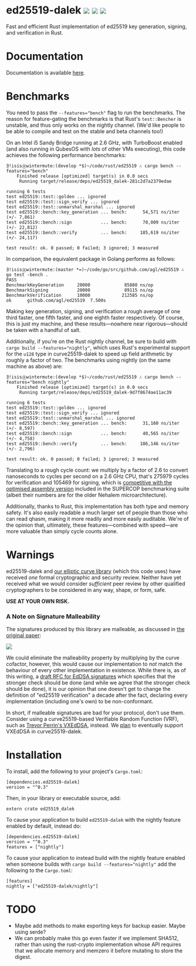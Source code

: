 # ed25519-dalek ![](https://img.shields.io/crates/v/ed25519-dalek.svg) ![](https://docs.rs/ed25519-dalek/badge.svg) ![](https://travis-ci.org/isislovecruft/ed25519-dalek.svg?branch=master)

Fast and efficient Rust implementation of ed25519 key generation, signing, and
verification in Rust.

# Documentation

Documentation is available [here](https://docs.rs/ed25519-dalek).

# Benchmarks

You need to pass the `--features="bench"` flag to run the benchmarks.  The
reason for feature-gating the benchmarks is that Rust's `test::Bencher` is
unstable, and thus only works on the nightly channel.  (We'd like people to be
able to compile and test on the stable and beta channels too!)

On an Intel i5 Sandy Bridge running at 2.6 GHz, with TurboBoost enabled (and
also running in QubesOS with *lots* of other VMs executing), this code
achieves the following performance benchmarks:

    ∃!isisⒶwintermute:(develop *$)~/code/rust/ed25519 ∴ cargo bench --features="bench"
        Finished release [optimized] target(s) in 0.0 secs
         Running target/release/deps/ed25519_dalek-281c2d7a2379edae

    running 6 tests
    test ed25519::test::golden ... ignored
    test ed25519::test::sign_verify ... ignored
    test ed25519::test::unmarshal_marshal ... ignored
    test ed25519::bench::key_generation ... bench:      54,571 ns/iter (+/- 7,861)
    test ed25519::bench::sign           ... bench:      70,009 ns/iter (+/- 22,812)
    test ed25519::bench::verify         ... bench:     185,619 ns/iter (+/- 24,117)

    test result: ok. 0 passed; 0 failed; 3 ignored; 3 measured

In comparison, the equivalent package in Golang performs as follows:

    ∃!isisⒶwintermute:(master *=)~/code/go/src/github.com/agl/ed25519 ∴ go test -bench .
    PASS
    BenchmarkKeyGeneration     20000             85880 ns/op
    BenchmarkSigning           20000             89115 ns/op
    BenchmarkVerification      10000            212585 ns/op
    ok      github.com/agl/ed25519  7.500s

Making key generation, signing, and verification a rough average of one third
faster, one fifth faster, and one eighth faster respectively.  Of course, this
is just my machine, and these results—nowhere near rigorous—should be taken
with a handful of salt.

Additionally, if you're on the Rust nightly channel, be sure to build with
`cargo build --features="nightly"`, which uses Rust's experimental support for
the `u128` type in curve25519-dalek to speed up field arithmetic by roughly a
factor of two.  The benchmarks using nightly (on the same machine as above)
are:

    ∃!isisⒶwintermute:(develop *$)~/code/rust/ed25519 ∴ cargo bench --features="bench nightly"
        Finished release [optimized] target(s) in 0.0 secs
         Running target/release/deps/ed25519_dalek-9d7f8674ae11ac39

    running 6 tests
    test ed25519::test::golden ... ignored
    test ed25519::test::sign_verify ... ignored
    test ed25519::test::unmarshal_marshal ... ignored
    test ed25519::bench::key_generation ... bench:      31,160 ns/iter (+/- 8,597)
    test ed25519::bench::sign           ... bench:      40,565 ns/iter (+/- 4,758)
    test ed25519::bench::verify         ... bench:     106,146 ns/iter (+/- 2,796)

    test result: ok. 0 passed; 0 failed; 3 ignored; 3 measured

Translating to a rough cycle count: we multiply by a factor of 2.6 to convert
nanoseconds to cycles per second on a 2.6 GHz CPU, that's 275979 cycles for
verification and 105469 for signing, which is
[competitive with the optimised assembly version](https://ed25519.cr.yp.to/)
included in the SUPERCOP benchmarking suite (albeit their numbers are for the
older Nehalem microarchitecture).

Additionally, thanks to Rust, this implementation has both type and memory
safety.  It's also easily readable a much larger set of people than those who
can read qhasm, making it more readily and more easily auditable.  We're of
the opinion that, ultimately, these features—combined with speed—are more
valuable than simply cycle counts alone.

# Warnings

ed25519-dalek and
[our elliptic curve library](https://github.com/isislovecruft/curve25519-dalek)
(which this code uses) have received *one* formal cryptographic and security
review.  Neither have yet received what we would consider *sufficient* peer
review by other qualified cryptographers to be considered in any way, shape,
or form, safe.

**USE AT YOUR OWN RISK.**


### A Note on Signature Malleability

The signatures produced by this library are malleable, as discussed in
[the original paper](https://ed25519.cr.yp.to/ed25519-20110926.pdf):

![](https://github.com/isislovecruft/ed25519-dalek/blob/develop/res/ed25519-malleability.png)

We could eliminate the malleability property by multiplying by the curve
cofactor, however, this would cause our implementation to *not* match the
behaviour of every other implementation in existence.  While there is, as of
this writing, a
[draft RFC for EdDSA signatures](https://tools.ietf.org/html/rfc8032) which
specifies that the stronger check should be done (and while we agree that the
stronger check should be done), it is our opinion that one doesn't get to
change the definition of "ed25519 verification" a decade after the fact,
declaring every implementation (including one's own) to be non-conformant.

In short, if malleable signatures are bad for your protocol, don't use them.
Consider using a curve25519-based Verifiable Random Function (VRF), such as
[Trevor Perrin's VXEdDSA](https://www.whispersystems.org/docs/specifications/xeddsa/),
instead.  We
[plan](https://github.com/isislovecruft/curve25519-dalek/issues/9) to
eventually support VXEdDSA in curve25519-dalek.

# Installation

To install, add the following to your project's `Cargo.toml`:

    [dependencies.ed25519-dalek]
    version = "^0.3"

Then, in your library or executable source, add:

    extern crate ed25519_dalek

To cause your application to build `ed25519-dalek` with the nightly feature
enabled by default, instead do:

    [dependencies.ed25519-dalek]
    version = "^0.3"
    features = ["nightly"]

To cause your application to instead build with the nightly feature enabled
when someone builds with `cargo build --features="nightly"` add the following
to the `Cargo.toml`:

    [features]
    nightly = ["ed25519-dalek/nightly"]


# TODO

 * Maybe add methods to make exporting keys for backup easier.  Maybe using
   serde?
 * We can probably make this go even faster if we implement SHA512,
   rather than using the rust-crypto implementation whose API requires
   that we allocate memory and memzero it before mutating to store the
   digest.
